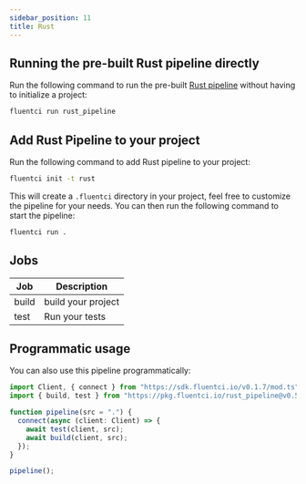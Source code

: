 ```yaml
---
sidebar_position: 11
title: Rust
---
```


## Running the pre-built Rust pipeline directly

Run the following command to run the pre-built [Rust pipeline](https://github.com/fluent-ci-templates/rust-pipeline) without having to initialize a project:

```bash
fluentci run rust_pipeline
```

## Add Rust Pipeline to your project

Run the following command to add Rust pipeline to your project:

```bash
fluentci init -t rust
```

This will create a `.fluentci` directory in your project, feel free to customize the pipeline for your needs.
You can then run the following command to start the pipeline:

```bash
fluentci run .
```


## Jobs

| Job   | Description        |
| ----- | ------------------ |
| build | build your project |
| test  | Run your tests     |

## Programmatic usage

You can also use this pipeline programmatically:

```ts
import Client, { connect } from "https://sdk.fluentci.io/v0.1.7/mod.ts";
import { build, test } from "https://pkg.fluentci.io/rust_pipeline@v0.5.0/mod.ts";

function pipeline(src = ".") {
  connect(async (client: Client) => {
    await test(client, src);
    await build(client, src);
  });
}

pipeline();
```
